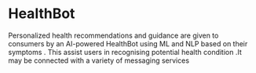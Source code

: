 # HealthBot
Personalized health recommendations and guidance are given to consumers by an AI-powered HealthBot using ML and NLP based on their symptoms . This assist users in recognising potential health condition .It may be connected with a variety of messaging services 
